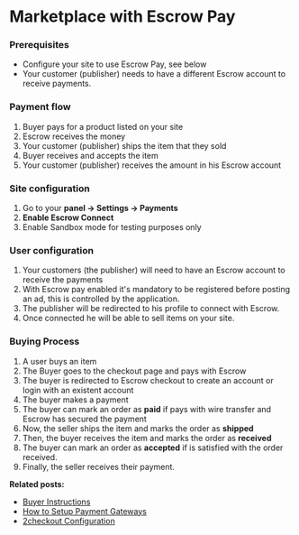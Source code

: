 # Marketplace with Escrow Pay

### Prerequisites

+ Configure your site to use Escrow Pay, see below
+ Your customer (publisher) needs to have a different Escrow account to receive payments.

### Payment flow

1. Buyer pays for a product listed on your site
2. Escrow receives the money
3. Your customer (publisher) ships the item that they sold
4. Buyer receives and accepts the item
5. Your customer (publisher) receives the amount in his Escrow account

### Site configuration

1. Go to your **panel -> Settings -> Payments**
2. **Enable Escrow Connect**
3. Enable Sandbox mode for testing purposes only


### User configuration

1. Your customers (the publisher) will need to have an Escrow account to receive the payments
2. With Escrow pay enabled it's mandatory to be registered before posting an ad, this is controlled by the application.
3. The publisher will be redirected to his profile to connect with Escrow.
4. Once connected he will be able to sell items on your site.

### Buying Process
1. A user buys an item
2. The Buyer goes to the checkout page and pays with Escrow
3. The buyer is redirected to Escrow checkout to create an account or login with an existent account
4. The buyer makes a payment
5. The buyer can mark an order as **paid** if pays with wire transfer and Escrow has secured the payment
6.  Now, the seller ships the item and marks the order as **shipped**
7. Then, the buyer receives the item and marks the order as **received**
8. The buyer can mark an order as **accepted** if is satisfied with the order received.
9. Finally, the seller receives their payment.


**Related posts:**

+ [Buyer Instructions](Custom-fields-buyer-instructions.md)
+ [How to Setup Payment Gateways](Payment-set-up-payment-gateways.md)
+ [2checkout Configuration](Payment-2checkout-configuration.md)

